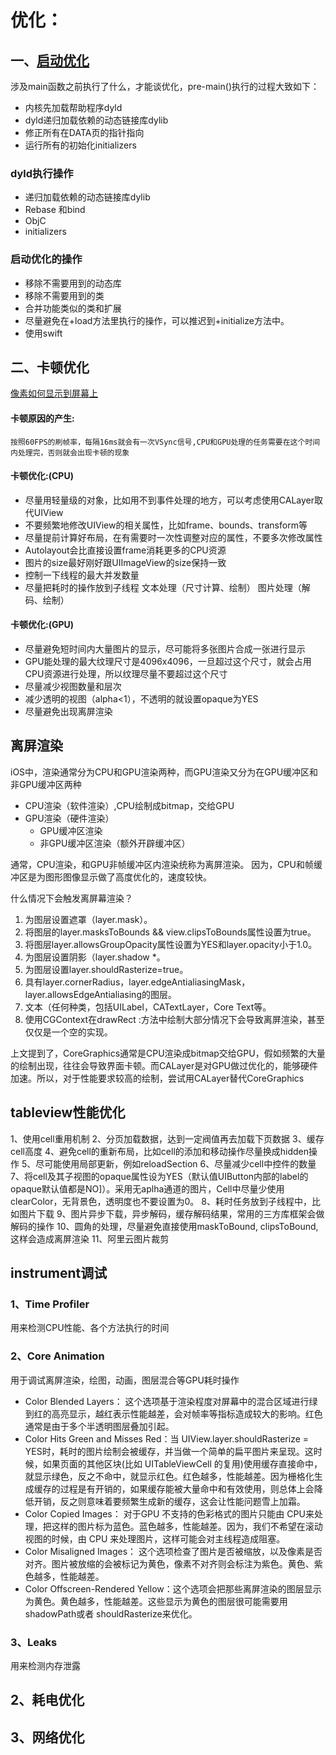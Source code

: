 # 优化：

## 一、[启动优化](https://www.jianshu.com/p/b19cd03eea68)

涉及main函数之前执行了什么，才能谈优化，pre-main()执行的过程大致如下：
* 内核先加载帮助程序dyld
* dyld递归加载依赖的动态链接库dylib
* 修正所有在DATA页的指针指向
* 运行所有的初始化initializers

### dyld执行操作

* 递归加载依赖的动态链接库dylib
* Rebase 和bind
* ObjC
* initializers

### 启动优化的操作

* 移除不需要用到的动态库
* 移除不需要用到的类
* 合并功能类似的类和扩展
* 尽量避免在+load方法里执行的操作，可以推迟到+initialize方法中。
* 使用swift

## 二、卡顿优化
[像素如何显示到屏幕上](https://www.objc.io/issues/3-views/moving-pixels-onto-the-screen/)

#### 卡顿原因的产生:

    按照60FPS的刷帧率，每隔16ms就会有一次VSync信号,CPU和GPU处理的任务需要在这个时间内处理完，否则就会出现卡顿的现象

#### 卡顿优化:(CPU)

* 尽量用轻量级的对象，比如用不到事件处理的地方，可以考虑使用CALayer取代UIView
* 不要频繁地修改UIView的相关属性，比如frame、bounds、transform等
* 尽量提前计算好布局，在有需要时一次性调整对应的属性，不要多次修改属性
* Autolayout会比直接设置frame消耗更多的CPU资源
* 图片的size最好刚好跟UIImageView的size保持一致
* 控制一下线程的最大并发数量
* 尽量把耗时的操作放到子线程 文本处理（尺寸计算、绘制） 图片处理（解码、绘制）

#### 卡顿优化:(GPU)

* 尽量避免短时间内大量图片的显示，尽可能将多张图片合成一张进行显示
* GPU能处理的最大纹理尺寸是4096x4096，一旦超过这个尺寸，就会占用CPU资源进行处理，所以纹理尽量不要超过这个尺寸
* 尽量减少视图数量和层次
* 减少透明的视图（alpha<1），不透明的就设置opaque为YES
* 尽量避免出现离屏渲染

## 离屏渲染
iOS中，渲染通常分为CPU和GPU渲染两种，而GPU渲染又分为在GPU缓冲区和非GPU缓冲区两种

- CPU渲染（软件渲染）,CPU绘制成bitmap，交给GPU
- GPU渲染（硬件渲染） 
    - GPU缓冲区渲染
    - 非GPU缓冲区渲染（额外开辟缓冲区）
    
通常，CPU渲染，和GPU非帧缓冲区内渲染统称为离屏渲染。
因为，CPU和帧缓冲区是为图形图像显示做了高度优化的，速度较快。

什么情况下会触发离屏幕渲染？

1. 为图层设置遮罩（layer.mask）。
2. 将图层的layer.masksToBounds && view.clipsToBounds属性设置为true。
3. 将图层layer.allowsGroupOpacity属性设置为YES和layer.opacity小于1.0。
4. 为图层设置阴影（layer.shadow *。
5. 为图层设置layer.shouldRasterize=true。
6. 具有layer.cornerRadius，layer.edgeAntialiasingMask，layer.allowsEdgeAntialiasing的图层。
7. 文本（任何种类，包括UILabel，CATextLayer，Core Text等。
8. 使用CGContext在drawRect :方法中绘制大部分情况下会导致离屏渲染，甚至仅仅是一个空的实现。

上文提到了，CoreGraphics通常是CPU渲染成bitmap交给GPU，假如频繁的大量的绘制出现，往往会导致界面卡顿。而CALayer是对GPU做过优化的，能够硬件加速。所以，对于性能要求较高的绘制，尝试用CALayer替代CoreGraphics

## tableview性能优化

1、使用cell重用机制
2、分页加载数据，达到一定阀值再去加载下页数据
3、缓存cell高度
4、避免cell的重新布局，比如cell的添加和移动操作尽量换成hidden操作
5、尽可能使用局部更新，例如reloadSection
6、尽量减少cell中控件的数量
7、将cell及其子视图的opaque属性设为YES（默认值UIButton内部的label的opaque默认值都是NO]）。采用无aplha通道的图片，Cell中尽量少使用clearColor，无背景色，透明度也不要设置为0。
8、耗时任务放到子线程中，比如图片下载
9、图片异步下载，异步解码，缓存解码结果，常用的三方库框架会做解码的操作
10、圆角的处理，尽量避免直接使用maskToBound, clipsToBound, 这样会造成离屏渲染
11、阿里云图片裁剪

## instrument调试
### 1、Time Profiler
用来检测CPU性能、各个方法执行的时间


### 2、Core Animation

用于调试离屏渲染，绘图，动画，图层混合等GPU耗时操作

- Color Blended Layers： 这个选项基于渲染程度对屏幕中的混合区域进行绿到红的高亮显示，越红表示性能越差，会对帧率等指标造成较大的影响。红色通常是由于多个半透明图层叠加引起。
- Color Hits Green and Misses Red：当 UIView.layer.shouldRasterize = YES时，耗时的图片绘制会被缓存，并当做一个简单的扁平图片来呈现。这时候，如果页面的其他区块(比如 UITableViewCell 的复用)使用缓存直接命中，就显示绿色，反之不命中，就显示红色。红色越多，性能越差。因为栅格化生成缓存的过程是有开销的，如果缓存能被大量命中和有效使用，则总体上会降低开销，反之则意味着要频繁生成新的缓存，这会让性能问题雪上加霜。
- Color Copied Images： 对于GPU 不支持的色彩格式的图片只能由 CPU来处理，把这样的图片标为蓝色。蓝色越多，性能越差。因为，我们不希望在滚动视图的时候，由 CPU 来处理图片，这样可能会对主线程造成阻塞。
- Color Misaligned Images： 这个选项检查了图片是否被缩放，以及像素是否对齐。图片被放缩的会被标记为黄色，像素不对齐则会标注为紫色。黄色、紫色越多，性能越差。
- Color Offscreen-Rendered Yellow：这个选项会把那些离屏渲染的图层显示为黄色。黄色越多，性能越差。这些显示为黄色的图层很可能需要用 shadowPath或者 shouldRasterize来优化。

### 3、Leaks
用来检测内存泄露


## 2、耗电优化

## 3、网络优化